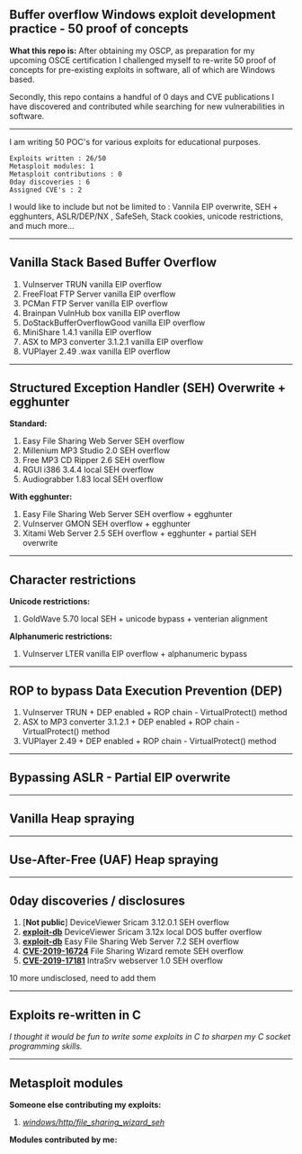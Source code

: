 ## Buffer overflow Windows exploit development practice - 50 proof of concepts

**What this repo is:**
After obtaining my OSCP, as preparation for my upcoming OSCE certification I challenged myself to re-write 50 proof of concepts for pre-existing exploits in software, all of which are Windows based. 

Secondly, this repo contains a handful of 0 days and CVE publications I have discovered and contributed while searching for new vulnerabilities in software.

----
I am writing 50 POC's for various exploits for educational purposes.

```
Exploits written : 26/50
Metasploit modules: 1
Metasploit contributions : 0
0day discoveries : 6
Assigned CVE's : 2
```

I would like to include but not be limited to : Vannila EIP overwrite, SEH + egghunters, ASLR/DEP/NX , SafeSeh, Stack cookies, unicode restrictions, and much more...

----
## Vanilla Stack Based Buffer Overflow

1. Vulnserver TRUN vanilla EIP overflow
2. FreeFloat FTP Server vanilla EIP overflow
3. PCMan FTP Server vanilla EIP overflow
4. Brainpan VulnHub box vanilla EIP overflow
5. DoStackBufferOverflowGood vanilla EIP overflow
6. MiniShare 1.4.1 vanilla EIP overflow
7. ASX to MP3 converter 3.1.2.1 vanilla EIP overflow
8. VUPlayer 2.49 .wax vanilla EIP overflow

----
## Structured Exception Handler (SEH) Overwrite + egghunter

  **Standard:**
  1. Easy File Sharing Web Server SEH overflow
  2. Millenium MP3 Studio 2.0 SEH overflow
  3. Free MP3 CD Ripper 2.6 SEH overflow
  4. RGUI i386 3.4.4 local SEH overflow
  5. Audiograbber 1.83 local SEH overflow
  
  **With egghunter:**
  1. Easy File Sharing Web Server SEH overflow + egghunter
  2. Vulnserver GMON SEH overflow + egghunter
  3. Xitami Web Server 2.5 SEH overflow + egghunter + partial SEH overwrite

----
## Character restrictions
   **Unicode restrictions:**
  1. GoldWave 5.70 local SEH + unicode bypass + venterian alignment 
   
   **Alphanumeric restrictions:**
  1. Vulnserver LTER vanilla EIP overflow + alphanumeric bypass
      
----
## ROP to bypass Data Execution Prevention (DEP)

1. Vulnserver TRUN + DEP enabled + ROP chain - VirtualProtect() method
2. ASX to MP3 converter 3.1.2.1 + DEP enabled + ROP chain - VirtualProtect() method
3. VUPlayer 2.49 + DEP enabled + ROP chain - VirtualProtect() method
----
## Bypassing ASLR - Partial EIP overwrite

----
## Vanilla Heap spraying

----
## Use-After-Free (UAF) Heap spraying

----
## 0day discoveries / disclosures

1. [**Not public**] DeviceViewer Sricam 3.12.0.1 SEH overflow
2. [**exploit-db**](https://www.exploit-db.com/exploits/47410) DeviceViewer Sricam 3.12x local DOS buffer overflow
3. [**exploit-db**](https://www.exploit-db.com/exploits/47411) Easy File Sharing Web Server 7.2 SEH overflow 
4. [**CVE-2019-16724**](https://cve.mitre.org/cgi-bin/cvename.cgi?name=CVE-2019-16724) File Sharing Wizard remote SEH overflow
5. [**CVE-2019-17181**](https://cve.mitre.org/cgi-bin/cvename.cgi?name=CVE-2019-17181) IntraSrv webserver 1.0 SEH overflow

10 more undisclosed, need to add them

----
## Exploits re-written in C

*I thought it would be fun to write some exploits in C to sharpen my C socket programming skills.*

----
## Metasploit modules
   **Someone else contributing my exploits:**
   1. [*windows/http/file_sharing_wizard_seh*](https://www.rapid7.com/db/modules/exploit/windows/http/file_sharing_wizard_seh)
   
   **Modules contributed by me:**
   
